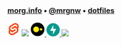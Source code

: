 


### [morg.info](https://morg.info) • [@mrgnw](https://mastodon.social/@mrgnw) • [dotfiles](https://github.com/mrgnw/dotfiles)


<div>
         <a href="https://svelte.dev"><img src="https://raw.githubusercontent.com/sveltejs/branding/master/svelte-logo.svg" width="28"></img></a>
         <img src="https://upload.wikimedia.org/wikipedia/commons/archive/c/c3/20220821155028%21Python-logo-notext.svg" width="30"></img>
         <a href="https://duckdb.org">
         <img alt="duckdb" src="duckdb-circle.svg" width="32"></img>
         </a>
         <a href="https://fastapi.tiangolo.com">
                  <img alt="fastapi" src="img/fastapi.svg" width="30"></img>
         </a>
         <a href="https://postgresql.org">
         <img src="https://wiki.postgresql.org/images/a/a4/PostgreSQL_logo.3colors.svg" width="28"></img>
         </a>
         
         
<div>
